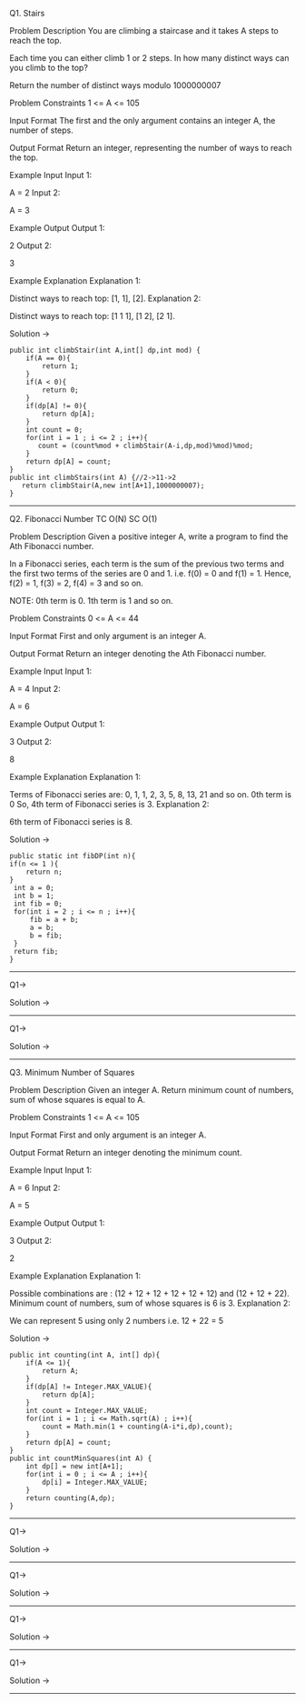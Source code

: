 Q1. Stairs

Problem Description
You are climbing a staircase and it takes A steps to reach the top.

Each time you can either climb 1 or 2 steps. In how many distinct ways can you climb to the top?

Return the number of distinct ways modulo 1000000007



Problem Constraints
1 <= A <= 105



Input Format
The first and the only argument contains an integer A, the number of steps.



Output Format
Return an integer, representing the number of ways to reach the top.



Example Input
Input 1:

 A = 2
Input 2:

 A = 3


Example Output
Output 1:

 2
Output 2:

 3


Example Explanation
Explanation 1:

 Distinct ways to reach top: [1, 1], [2].
Explanation 2:

 Distinct ways to reach top: [1 1 1], [1 2], [2 1].


Solution ->

    public int climbStair(int A,int[] dp,int mod) {
        if(A == 0){
            return 1;
        }
        if(A < 0){
            return 0;
        }
        if(dp[A] != 0){
            return dp[A];
        }
        int count = 0;
        for(int i = 1 ; i <= 2 ; i++){
           count = (count%mod + climbStair(A-i,dp,mod)%mod)%mod;
        }
        return dp[A] = count;
    }
    public int climbStairs(int A) {//2->11->2
       return climbStair(A,new int[A+1],1000000007);
    }

    
---------------------------------------------------------------------------------------------------------
Q2. Fibonacci Number TC O(N) SC O(1)

Problem Description
Given a positive integer A, write a program to find the Ath Fibonacci number.

In a Fibonacci series, each term is the sum of the previous two terms and the first two terms of the series are 0 and 1. i.e. f(0) = 0 and f(1) = 1. Hence, f(2) = 1, f(3) = 2, f(4) = 3 and so on.

NOTE: 0th term is 0. 1th term is 1 and so on.



Problem Constraints
0 <= A <= 44



Input Format
First and only argument is an integer A.



Output Format
Return an integer denoting the Ath Fibonacci number.



Example Input
Input 1:

 A = 4
Input 2:

 A = 6


Example Output
Output 1:

 3
Output 2:

 8


Example Explanation
Explanation 1:

 Terms of Fibonacci series are: 0, 1, 1, 2, 3, 5, 8, 13, 21 and so on.
 0th term is 0 So, 4th term of Fibonacci series is 3. 
Explanation 2:

 6th term of Fibonacci series is 8.


Solution ->

    public static int fibDP(int n){
    if(n <= 1 ){
        return n;
    }
     int a = 0;
     int b = 1;
     int fib = 0;
     for(int i = 2 ; i <= n ; i++){
         fib = a + b;
         a = b;
         b = fib;
     }
     return fib;
    }

    
---------------------------------------------------------------------------------------------------------

Q1-> 


Solution ->

    
---------------------------------------------------------------------------------------------------------

Q1-> 


Solution ->

    
---------------------------------------------------------------------------------------------------------

Q3. Minimum Number of Squares

Problem Description
Given an integer A. Return minimum count of numbers, sum of whose squares is equal to A.



Problem Constraints
1 <= A <= 105



Input Format
First and only argument is an integer A.



Output Format
Return an integer denoting the minimum count.



Example Input
Input 1:

 A = 6
Input 2:

 A = 5


Example Output
Output 1:

 3
Output 2:

 2


Example Explanation
Explanation 1:

 Possible combinations are : (12 + 12 + 12 + 12 + 12 + 12) and (12 + 12 + 22).
 Minimum count of numbers, sum of whose squares is 6 is 3. 
Explanation 2:

 We can represent 5 using only 2 numbers i.e. 12 + 22 = 5


Solution ->

    public int counting(int A, int[] dp){
        if(A <= 1){
            return A;
        }
        if(dp[A] != Integer.MAX_VALUE){
            return dp[A];
        }
        int count = Integer.MAX_VALUE;
        for(int i = 1 ; i <= Math.sqrt(A) ; i++){
            count = Math.min(1 + counting(A-i*i,dp),count);
        }
        return dp[A] = count;
    }
    public int countMinSquares(int A) {
        int dp[] = new int[A+1];
        for(int i = 0 ; i <= A ; i++){
            dp[i] = Integer.MAX_VALUE;
        }
        return counting(A,dp);
    }

    
---------------------------------------------------------------------------------------------------------

Q1-> 


Solution ->

    
---------------------------------------------------------------------------------------------------------

Q1-> 


Solution ->

    
---------------------------------------------------------------------------------------------------------

Q1-> 


Solution ->

    
---------------------------------------------------------------------------------------------------------

Q1-> 


Solution ->

    
---------------------------------------------------------------------------------------------------------


